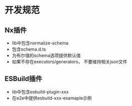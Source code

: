 # 开发规范

## Nx插件

- lib中包含normalize-schema
- 包含schema.d.ts
- 为布尔值的schema选项提供默认值
- 如果不存在executors/generators， 不要维持相关json文件

## ESBuild插件

- lib中包含esbuild-plugin-xxx
- 在e2e中提供esbuild-xxx-examaple示例

